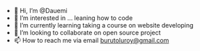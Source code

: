 - 👋 Hi, I’m @Dauemi
- 👀 I’m interested in ... leaning how to code 
- 🌱 I’m currently learning taking a course on website developing
- 💞️ I’m looking to collaborate on open source project
- 📫 How to reach me via email burutoluroy@gmail.com

<!---
Dauemi/Dauemi is a ✨ special ✨ repository because its `README.md` (this file) appears on your GitHub profile.
You can click the Preview link to take a look at your changes.
--->
